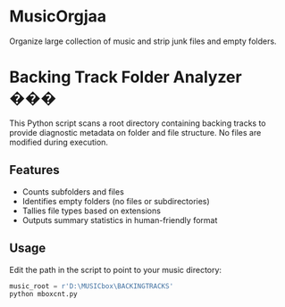 # MusicOrgjaa
Organize large collection of music and strip junk files and empty folders.
# Backing Track Folder Analyzer ���

This Python script scans a root directory containing backing tracks to provide diagnostic metadata on folder and file structure. No files are modified during execution.

## Features
- Counts subfolders and files
- Identifies empty folders (no files or subdirectories)
- Tallies file types based on extensions
- Outputs summary statistics in human-friendly format

## Usage

Edit the path in the script to point to your music directory:

```python
music_root = r'D:\MUSICbox\BACKINGTRACKS'
python mboxcnt.py
